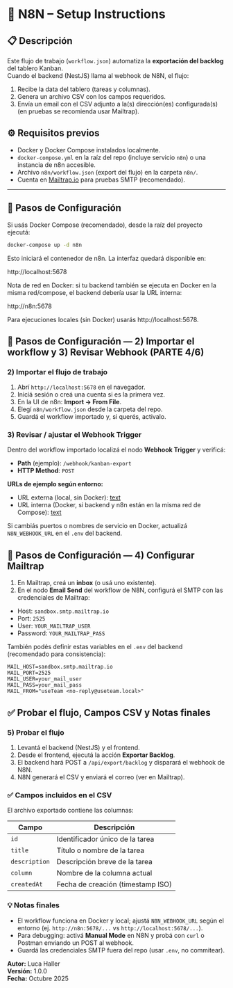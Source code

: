 # 🧩 N8N – Setup Instructions

## 📋 Descripción

Este flujo de trabajo (`workflow.json`) automatiza la **exportación del backlog** del tablero Kanban.  
Cuando el backend (NestJS) llama al webhook de N8N, el flujo:

1. Recibe la data del tablero (tareas y columnas).
2. Genera un archivo CSV con los campos requeridos.
3. Envía un email con el CSV adjunto a la(s) dirección(es) configurada(s) (en pruebas se recomienda usar Mailtrap).

## ⚙️ Requisitos previos

- Docker y Docker Compose instalados localmente.
- `docker-compose.yml` en la raíz del repo (incluye servicio `n8n`) o una instancia de n8n accesible.
- Archivo `n8n/workflow.json` (export del flujo) en la carpeta `n8n/`.
- Cuenta en [Mailtrap.io](https://mailtrap.io) para pruebas SMTP (recomendado).

---

## 🚀 Pasos de Configuración

Si usás Docker Compose (recomendado), desde la raíz del proyecto ejecutá:

```bash
docker-compose up -d n8n
```

Esto iniciará el contenedor de n8n. La interfaz quedará disponible en:

http://localhost:5678

Nota de red en Docker: si tu backend también se ejecuta en Docker en la misma red/compose, el backend debería usar la URL interna:

http://n8n:5678

Para ejecuciones locales (sin Docker) usarás http://localhost:5678.

## 🚀 Pasos de Configuración — 2) Importar el workflow y 3) Revisar Webhook (PARTE 4/6)

### 2) Importar el flujo de trabajo

1. Abrí `http://localhost:5678` en el navegador.
2. Iniciá sesión o creá una cuenta si es la primera vez.
3. En la UI de n8n: **Import → From File**.
4. Elegí `n8n/workflow.json` desde la carpeta del repo.
5. Guardá el workflow importado y, si querés, activalo.

### 3) Revisar / ajustar el Webhook Trigger

Dentro del workflow importado localizá el nodo **Webhook Trigger** y verificá:

- **Path** (ejemplo): `/webhook/kanban-export`
- **HTTP Method**: `POST`

**URLs de ejemplo según entorno:**

- URL externa (local, sin Docker):
  [text](http://localhost:5678/webhook/kanban-export)
- URL interna (Docker, si backend y n8n están en la misma red de Compose):
  [text](http://n8n:5678/webhook/kanban-export)

Si cambiás puertos o nombres de servicio en Docker, actualizá `N8N_WEBHOOK_URL` en el `.env` del backend.

## 🚀 Pasos de Configuración — 4) Configurar Mailtrap

1. En Mailtrap, creá un **inbox** (o usá uno existente).
2. En el nodo **Email Send** del workflow de N8N, configurá el SMTP con las credenciales de Mailtrap:

- Host: `sandbox.smtp.mailtrap.io`
- Port: `2525`
- User: `YOUR_MAILTRAP_USER`
- Password: `YOUR_MAILTRAP_PASS`

También podés definir estas variables en el `.env` del backend (recomendado para consistencia):

```env
MAIL_HOST=sandbox.smtp.mailtrap.io
MAIL_PORT=2525
MAIL_USER=your_mail_user
MAIL_PASS=your_mail_pass
MAIL_FROM="useTeam <no-reply@useteam.local>"
```

## ✅ Probar el flujo, Campos CSV y Notas finales

### 5) Probar el flujo

1. Levantá el backend (NestJS) y el frontend.
2. Desde el frontend, ejecutá la acción **Exportar Backlog**.
3. El backend hará POST a `/api/export/backlog` y disparará el webhook de N8N.
4. N8N generará el CSV y enviará el correo (ver en Mailtrap).

### ✅ Campos incluidos en el CSV

El archivo exportado contiene las columnas:

| Campo         | Descripción                       |
| ------------- | --------------------------------- |
| `id`          | Identificador único de la tarea   |
| `title`       | Título o nombre de la tarea       |
| `description` | Descripción breve de la tarea     |
| `column`      | Nombre de la columna actual       |
| `createdAt`   | Fecha de creación (timestamp ISO) |

### 💡 Notas finales

- El workflow funciona en Docker y local; ajustá `N8N_WEBHOOK_URL` según el entorno (ej. `http://n8n:5678/...` vs `http://localhost:5678/...`).
- Para debugging: activá **Manual Mode** en N8N y probá con `curl` o Postman enviando un POST al webhook.
- Guardá las credenciales SMTP fuera del repo (usar `.env`, no commitear).

**Autor:** Luca Haller  
**Versión:** 1.0.0  
**Fecha:** Octubre 2025
